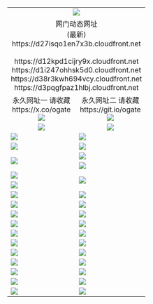 ﻿<table>
  <tr></tr>
  <tr><td colspan=2 align=center><img src="https://d27isqo1en7x3b.cloudfront.net/Up/oGate.jpg" /></td></tr>
  <tr><td colspan=2 align=center>网门动态网址<br/>(最新)
<br>https://d27isqo1en7x3b.cloudfront.net
<br/>
<br>https://d12kpd1cijry9x.cloudfront.net
<br>https://d1i247ohhsk5d0.cloudfront.net
<br>https://d38r3kwh694vcy.cloudfront.net
<br>https://d3pqgfpaz1hlbj.cloudfront.net
    </td>
  </tr>
  <tr>
    <td align=center>永久网址一 请收藏<br/>https://x.co/ogate<br><a href="https://d27isqo1en7x3b.cloudfront.net/Up/0WMGDL1.png"><img src="https://d27isqo1en7x3b.cloudfront.net/Up/0WMGD1.png" /></a></td>
    <td align=center>永久网址二 请收藏<br/>https://git.io/ogate<br><a href="https://d27isqo1en7x3b.cloudfront.net/Up/0WMGDL2.png"><img src="https://d27isqo1en7x3b.cloudfront.net/Up/0WMGD2.png" /></a></td>
  </tr>
  <tr>
    <td align=center><a href="https://d27isqo1en7x3b.cloudfront.net/?from=github"><img src="https://d27isqo1en7x3b.cloudfront.net/Up/0WMPG.jpg" /></a></td>
    <td align=center><a href="https://d27isqo1en7x3b.cloudfront.net/ogUP.aspx?name=0oGate.apk&from=github"><img src="https://d27isqo1en7x3b.cloudfront.net/Up/0WMAZ.jpg" /></a></td>
  </tr>
  <tr>
    <td><a href="https://d27isqo1en7x3b.cloudfront.net/oNote.aspx?id=oGate&from=github" target="_blank"><img src="https://d27isqo1en7x3b.cloudfront.net/Up/0WCYY.jpg" /></a></td>
    <td><a href="https://d27isqo1en7x3b.cloudfront.net/oNote.aspx?id=oNote&from=github" target="_blank"><img src="https://d27isqo1en7x3b.cloudfront.net/Up/0WZTT.jpg" /></a></td>
  </tr>
  <tr>
    <td><a href="https://d27isqo1en7x3b.cloudfront.net/ogDY.aspx?from=github" target="_blank"><img src="https://d27isqo1en7x3b.cloudfront.net/Up/DY.jpg"/></a></td>
    <td><a href="https://d27isqo1en7x3b.cloudfront.net/ogST.aspx?from=github" target="_blank"><img src="https://d27isqo1en7x3b.cloudfront.net/Up/ST.jpg"/></a></td>
  </tr>
  <tr>
    <td rowspan=2><a href="https://d27isqo1en7x3b.cloudfront.net/ogUP.aspx?name=WJ.mp4&from=github" target="_blank"><img src="https://d27isqo1en7x3b.cloudfront.net/Up/WJ.jpg" /></a></td>
    <td><a href="https://d27isqo1en7x3b.cloudfront.net/ogUP.aspx?name=DKC.mp4&count=17&from=github" target="_blank"><img src="https://d27isqo1en7x3b.cloudfront.net/Up/DKC.jpg" /></a></td> 
  </tr>
  <tr>
    <td><a href="https://d27isqo1en7x3b.cloudfront.net/ogUP.aspx?name=LRWS.mp4&count=6B:16,5A:10,5B:35,4A:14,4B:19,3A:10,3B:26,2A:16,2B:21,1A:23,1B:29&from=github" target="_blank"><img src="https://d27isqo1en7x3b.cloudfront.net/Up/LRWS.jpg" /></a></td>
  </tr>
  <tr>
    <td><a href="https://d27isqo1en7x3b.cloudfront.net/ogUP.aspx?name=JQR.mp4&count=2&from=github" target="_blank"><img src="https://d27isqo1en7x3b.cloudfront.net/Up/JQR.jpg" /></a></td>   
    <td rowspan=2><a href="https://d27isqo1en7x3b.cloudfront.net/ogUP.aspx?name=JP.mp4&count=9&from=github" target="_blank"><img src="https://d27isqo1en7x3b.cloudfront.net/Up/JP.jpg" /></td>
  </tr>
  <tr>
    <td><a href="https://d27isqo1en7x3b.cloudfront.net/ogUP.aspx?name=ZSJ.mp4&count=16&from=github" target="_blank"><img src="https://d27isqo1en7x3b.cloudfront.net/Up/ZSJ.jpg" /></a></td>
  </tr>
  <tr>
    <td><a href="https://d27isqo1en7x3b.cloudfront.net/ogUP.aspx?name=SSZJ.mp4&count=7&current=2&from=github" target="_blank"><img src="https://d27isqo1en7x3b.cloudfront.net/Up/SSZJ.jpg" /></a></td>
    <td><a href="https://d27isqo1en7x3b.cloudfront.net/ogUP.aspx?name=WH.mp4&from=github" target="_blank"><img src="https://d27isqo1en7x3b.cloudfront.net/Up/WH.jpg" /></a></td>
  </tr>
  <tr>
    <td><a href="https://d27isqo1en7x3b.cloudfront.net/ogUP.aspx?name=3XZM.mp4&count=240p:1,480p:1&from=github" target="_blank"><img src="https://d27isqo1en7x3b.cloudfront.net/Up/3XZM.jpg" /></a></td>
    <td><a href="https://d27isqo1en7x3b.cloudfront.net/ogUP.aspx?name=TRHY.mp4&from=github" target="_blank"><img src="https://d27isqo1en7x3b.cloudfront.net/Up/TRHY.jpg" /></a></td>
  </tr>
  <tr>
    <td><a href="https://d27isqo1en7x3b.cloudfront.net/ogUP.aspx?name=DWHM.mp4&from=github" target="_blank"><img src="https://d27isqo1en7x3b.cloudfront.net/Up/DWHM.jpg" /></a></td>
    <td><a href="https://d27isqo1en7x3b.cloudfront.net/ogUP.aspx?name=XTFY.mp4&count=24&from=github" target="_blank"><img src="https://d27isqo1en7x3b.cloudfront.net/Up/XTFY.jpg" /></a></td>
  </tr>
  <tr>
    <td><a href="https://d27isqo1en7x3b.cloudfront.net/ogUP.aspx?name=4SQQ.mp4&count=06:15&current=06:15&from=github" target="_blank"><img src="https://d27isqo1en7x3b.cloudfront.net/Up/4SQQ0.jpg" /></a></td>
    <td><a href="https://d27isqo1en7x3b.cloudfront.net/ogUP.aspx?name=4SHQ.mp4&count=06:16&current=06:16&from=github" target="_blank"><img src="https://d27isqo1en7x3b.cloudfront.net/Up/4SHQ0.jpg" /></a></td>
  </tr>
  <tr>
    <td><a href="https://d27isqo1en7x3b.cloudfront.net/ogUP.aspx?name=4SZG.mp4&count=06:16&current=06:16&from=github" target="_blank"><img src="https://d27isqo1en7x3b.cloudfront.net/Up/4SZG0.jpg" /></a></td>
    <td><a href="https://d27isqo1en7x3b.cloudfront.net/ogUP.aspx?name=4SDJ.mp4&count=06:26&current=06:25&from=github" target="_blank"><img src="https://d27isqo1en7x3b.cloudfront.net/Up/4SDJ0.jpg" /></a></td>
  </tr>
  <tr>
    <td><a href="https://d27isqo1en7x3b.cloudfront.net/onUP.aspx?name=https://x.co/dtw99&from=github" target="_blank"><img src="https://d27isqo1en7x3b.cloudfront.net/Up/0DTW.jpg"/></a></td>
    <td><a href="https://d27isqo1en7x3b.cloudfront.net/onUP.aspx?name=https://d2ao90bsskjq20.cloudfront.net/acenter/&from=github" target="_blank"><img src="https://d27isqo1en7x3b.cloudfront.net/Up/0TDW.jpg" /></a></td>
  </tr>
  <tr>
    <td><a href="https://d27isqo1en7x3b.cloudfront.net/onUP.aspx?name=https://d23nscda4f4lvy.cloudfront.net/gb/nsc413.htm&from=github" target="_blank"><img src="https://d27isqo1en7x3b.cloudfront.net/Up/0DJY.jpg" /></a></td>
    <td><a href="https://d27isqo1en7x3b.cloudfront.net/onUP.aspx?name=https://dgocdxv5343dc.cloudfront.net/xtr/gb/prog204.html&from=github" target="_blank"><img src="https://d27isqo1en7x3b.cloudfront.net/Up/0XTR.jpg" /></a></td>
  </tr>
  <tr>
    <td><a href="https://d27isqo1en7x3b.cloudfront.net/onUP.aspx?name=https://d7203y8eitivv.cloudfront.net&from=github" target="_blank"><img src="https://d27isqo1en7x3b.cloudfront.net/Up/0MHW.jpg" /></a></td>
    <td><a href="https://d27isqo1en7x3b.cloudfront.net/onUP.aspx?name=https://d38z1xzg5vtneh.cloudfront.net&from=github" target="_blank"><img src="https://d27isqo1en7x3b.cloudfront.net/Up/0ZJW.jpg" /></a></td>
  </tr>
  <tr>
    <td><a href="https://d27isqo1en7x3b.cloudfront.net/ogUP.aspx?name=FG.zip&from=github" target="_blank"><img src="https://d27isqo1en7x3b.cloudfront.net/Up/FG.jpg" /></a></td>
    <td><a href="https://d27isqo1en7x3b.cloudfront.net/ogUP.aspx?name=FGA.apk&from=github" target="_blank"><img src="https://d27isqo1en7x3b.cloudfront.net/Up/FGA.jpg" /></a></td>
  </tr>
  <tr>
    <td><a href="https://d27isqo1en7x3b.cloudfront.net/ogUP.aspx?name=U.zip&from=github" target="_blank"><img src="https://d27isqo1en7x3b.cloudfront.net/Up/U.jpg" /></a></td>
    <td><a href="https://d27isqo1en7x3b.cloudfront.net/ogUP.aspx?name=UA.apk&from=github" target="_blank"><img src="https://d27isqo1en7x3b.cloudfront.net/Up/UA.jpg" /></a></td>
  </tr>
  <tr>
    <td><a href="https://d27isqo1en7x3b.cloudfront.net/ogUP.aspx?name=0iPPOTV.zip&from=github" target="_blank"><img src="https://d27isqo1en7x3b.cloudfront.net/Up/0iPPOTV.jpg" /></a></td>
    <td><a href="https://d27isqo1en7x3b.cloudfront.net/ogUP.aspx?name=0iNTD.apk&from=github" target="_blank"><img src="https://d27isqo1en7x3b.cloudfront.net/Up/0iNTD.jpg" /></a></td>
  </tr>
</table>
